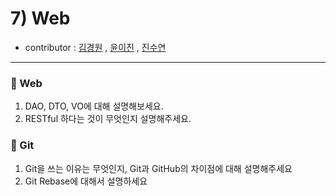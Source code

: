 # 7) Web
- contributor : [김경원](https://github.com/shining8543) , [윤이진](https://github.com/483759) , [진수연](https://github.com/jjuyeon)
<hr>

### :notebook_with_decorative_cover: Web
1. DAO, DTO, VO에 대해 설명해보세요.
2. RESTful 하다는 것이 무엇인지 설명해주세요.

### :notebook_with_decorative_cover: Git
1. Git을 쓰는 이유는 무엇인지, Git과 GitHub의 차이점에 대해 설명해주세요
2. Git Rebase에 대해서 설명하세요
